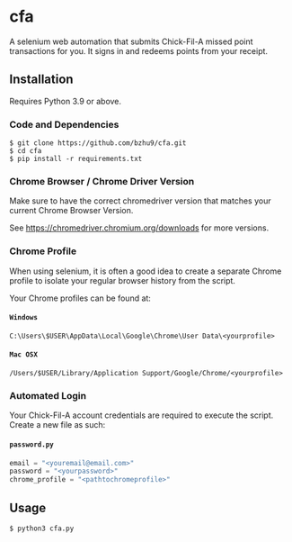 # cfa
A selenium web automation that submits Chick-Fil-A missed point transactions for you. It signs in and redeems points from your receipt.

## Installation
Requires Python 3.9 or above.

### Code and Dependencies
```console
$ git clone https://github.com/bzhu9/cfa.git
$ cd cfa
$ pip install -r requirements.txt
```

### Chrome Browser / Chrome Driver Version
Make sure to have the correct chromedriver version that matches your current Chrome Browser Version.

See https://chromedriver.chromium.org/downloads for more versions.

### Chrome Profile
When using selenium, it is often a good idea to create a separate Chrome profile to isolate your regular browser history from the script.

Your Chrome profiles can be found at:<br>
#### **`Windows`**
```
C:\Users\$USER\AppData\Local\Google\Chrome\User Data\<yourprofile>
```

#### **`Mac OSX`**
```
/Users/$USER/Library/Application Support/Google/Chrome/<yourprofile>
```

### Automated Login
Your Chick-Fil-A account credentials are required to execute the script. Create a new file as such:
#### **`password.py`**
```python
email = "<youremail@email.com>"
password = "<yourpassword>"
chrome_profile = "<pathtochromeprofile>"
```

## Usage
```console
$ python3 cfa.py
```
